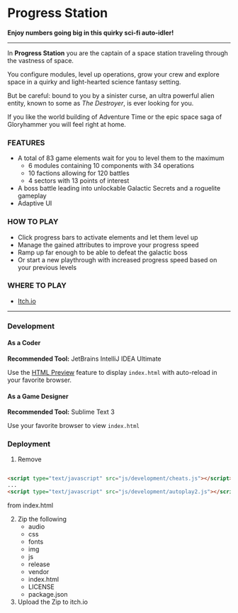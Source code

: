 # Progress Station

**Enjoy numbers going big in this quirky sci-fi auto-idler!**

---

In **Progress Station** you are the captain of a space station traveling through the vastness of space.

You configure modules, level up operations, grow your crew and explore space in a quirky and light-hearted science fantasy setting.

But be careful: bound to you by a sinister curse, an ultra powerful alien entity, known to some as _The Destroyer_, is ever looking for you.

If you like the world building of Adventure Time or the epic space saga of Gloryhammer you will feel right at home.

### FEATURES
- A total of 83 game elements wait for you to level them to the maximum
  - 6 modules containing 10 components with 34 operations
  - 10 factions allowing for 120 battles
  - 4 sectors with 13 points of interest
- A boss battle leading into unlockable Galactic Secrets and a roguelite gameplay
- Adaptive UI

### HOW TO PLAY
- Click progress bars to activate elements and let them level up
- Manage the gained attributes to improve your progress speed
- Ramp up far enough to be able to defeat the galactic boss
- Or start a new playthrough with increased progress speed based on your previous levels

### WHERE TO PLAY

- [Itch.io](https://kringel-games.itch.io/progress-station)

---

### Development

#### As a Coder

**Recommended Tool:** JetBrains IntelliJ IDEA Ultimate

Use the [HTML Preview](https://www.jetbrains.com/help/idea/editing-html-files.html#ws_html_preview_output_procedure) feature to display `index.html` with auto-reload in your favorite browser.

#### As a Game Designer

**Recommended Tool:** Sublime Text 3

Use your favorite browser to view `index.html`

### Deployment

1. Remove

```html

<script type="text/javascript" src="js/development/cheats.js"></script>
...
<script type="text/javascript" src="js/development/autoplay2.js"></script>
``` 
from index.html

2. Zip the following
   - audio
   - css
   - fonts
   - img
   - js
   - release
   - vendor
   - index.html
   - LICENSE
   - package.json
3. Upload the Zip to itch.io
